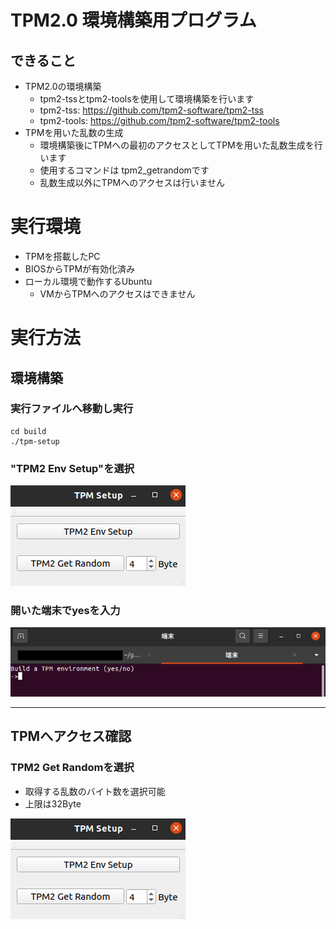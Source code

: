 # TPM2.0 環境構築用プログラム


## できること
* TPM2.0の環境構築
  * tpm2-tssとtpm2-toolsを使用して環境構築を行います
  * tpm2-tss: https://github.com/tpm2-software/tpm2-tss
  * tpm2-tools: https://github.com/tpm2-software/tpm2-tools
* TPMを用いた乱数の生成
  * 環境構築後にTPMへの最初のアクセスとしてTPMを用いた乱数生成を行います
  * 使用するコマンドは tpm2_getrandomです
  * 乱数生成以外にTPMへのアクセスは行いません

# 実行環境
* TPMを搭載したPC
* BIOSからTPMが有効化済み
* ローカル環境で動作するUbuntu
  * VMからTPMへのアクセスはできません

# 実行方法

## 環境構築

### 実行ファイルへ移動し実行
```
cd build
./tpm-setup
```

###  "TPM2 Env Setup"を選択
![mainwindow](image/tpm_mainwindow.png)

### 開いた端末でyesを入力
![confirm](image/tpm_envSetup.png)

---
## TPMへアクセス確認

### TPM2 Get Randomを選択
* 取得する乱数のバイト数を選択可能
* 上限は32Byte

![mainwindow](image/tpm_mainwindow.png)